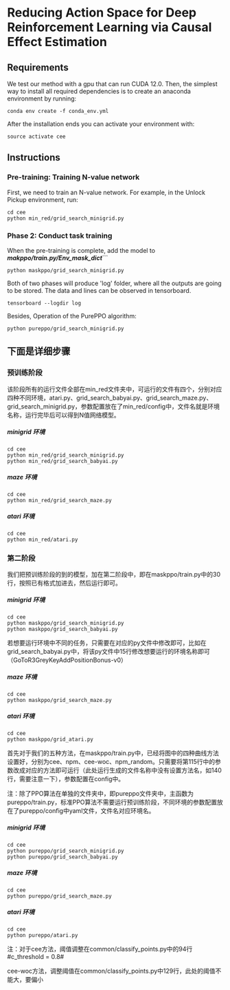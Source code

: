 # Reducing Action Space for Deep Reinforcement Learning via Causal Effect Estimation


## Requirements
We test our method with a gpu that can run CUDA 12.0. Then, the simplest way to install all required dependencies is to create an anaconda environment by running:
```
conda env create -f conda_env.yml
```
After the installation ends you can activate your environment with:
```
source activate cee
```
## Instructions 
### Pre-training: Training N-value network
First, we need to train an N-value network. For example, in the Unlock Pickup environment, run:
```
cd cee
python min_red/grid_search_minigrid.py
```

### Phase 2: Conduct task training
When the pre-training is complete, add the model to ***makppo/train.py/Env_mask_dict***```
```
python maskppo/grid_search_minigrid.py
```

Both of two phases  will produce 'log' folder, where all the outputs are going to be stored. The data and lines can be observed in tensorboard.


```
tensorboard --logdir log
```
Besides, Operation of the PurePPO algorithm:

```
python pureppo/grid_search_minigrid.py
```

## 下面是详细步骤
### 预训练阶段
该阶段所有的运行文件全部在min_red文件夹中，可运行的文件有四个，分别对应四种不同环境，atari.py、grid_search_babyai.py、grid_search_maze.py、grid_search_minigrid.py，参数配置放在了min_red/config中，文件名就是环境名称，运行完毕后可以得到N值网络模型。
##### minigrid 环境
```
cd cee
python min_red/grid_search_minigrid.py
python min_red/grid_search_babyai.py
```

##### maze 环境
```
cd cee
python min_red/grid_search_maze.py
```
##### atari 环境
```
cd cee
python min_red/atari.py
```
### 第二阶段
我们把预训练阶段的到的模型，加在第二阶段中，即在maskppo/train.py中的30行，按照已有格式加进去，然后运行即可。
##### minigrid 环境
```
cd cee
python maskppo/grid_search_minigrid.py
python maskppo/grid_search_babyai.py
```
若想要运行环境中不同的任务，只需要在对应的py文件中修改即可，比如在grid_search_babyai.py中，将该py文件中15行修改想要运行的环境名称即可（GoToR3GreyKeyAddPositionBonus-v0） 
##### maze 环境
```
cd cee
python maskppo/grid_search_maze.py
```
##### atari 环境
```
cd cee
python maskppo/grid_atari.py
```


首先对于我们的五种方法，在maskppo/train.py中，已经将图中的四种曲线方法设置好，分别为cee、npm、cee-woc、npm_random。只需要将第115行中的参数改成对应的方法即可运行（此处运行生成的文件名称中没有设置方法名，如140行，需要注意一下），参数配置在config中。

注：除了PPO算法在单独的文件夹中，即pureppo文件夹中，主函数为pureppo/train.py，标准PPO算法不需要运行预训练阶段，不同环境的参数配置放在了pureppo/config中yaml文件，文件名对应环境名。
##### minigrid 环境
```
cd cee
python pureppo/grid_search_minigrid.py
python pureppo/grid_search_babyai.py
```


##### maze 环境
```
cd cee
python pureppo/grid_search_maze.py
```

##### atari 环境
```
cd cee
python pureppo/atari.py
```

注：对于cee方法，阈值调整在common/classify_points.py中的94行  #c_threshold = 0.8#

cee-woc方法，调整阈值在common/classify_points.py中129行，此处的阈值不能大，要偏小